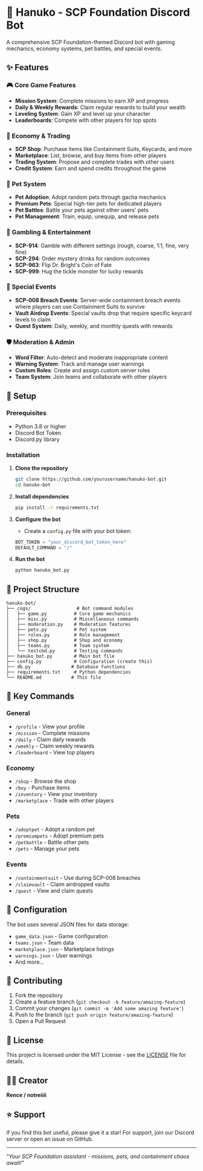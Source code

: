 # 🤖 Hanuko - SCP Foundation Discord Bot

A comprehensive SCP Foundation-themed Discord bot with gaming mechanics, economy systems, pet battles, and special events.

## ✨ Features

### 🎮 Core Game Features
- **Mission System**: Complete missions to earn XP and progress
- **Daily & Weekly Rewards**: Claim regular rewards to build your wealth
- **Leveling System**: Gain XP and level up your character
- **Leaderboards**: Compete with other players for top spots

### 🏪 Economy & Trading
- **SCP Shop**: Purchase items like Containment Suits, Keycards, and more
- **Marketplace**: List, browse, and buy items from other players
- **Trading System**: Propose and complete trades with other users
- **Credit System**: Earn and spend credits throughout the game

### 🐾 Pet System
- **Pet Adoption**: Adopt random pets through gacha mechanics
- **Premium Pets**: Special high-tier pets for dedicated players
- **Pet Battles**: Battle your pets against other users' pets
- **Pet Management**: Train, equip, unequip, and release pets

### 🎲 Gambling & Entertainment
- **SCP-914**: Gamble with different settings (rough, coarse, 1:1, fine, very fine)
- **SCP-294**: Order mystery drinks for random outcomes
- **SCP-963**: Flip Dr. Bright's Coin of Fate
- **SCP-999**: Hug the tickle monster for lucky rewards

### 🎯 Special Events
- **SCP-008 Breach Events**: Server-wide containment breach events where players can use Containment Suits to survive
- **Vault Airdrop Events**: Special vaults drop that require specific keycard levels to claim
- **Quest System**: Daily, weekly, and monthly quests with rewards

### 🛡️ Moderation & Admin
- **Word Filter**: Auto-detect and moderate inappropriate content
- **Warning System**: Track and manage user warnings
- **Custom Roles**: Create and assign custom server roles
- **Team System**: Join teams and collaborate with other players

## 🚀 Setup

### Prerequisites
- Python 3.8 or higher
- Discord Bot Token
- Discord.py library

### Installation

1. **Clone the repository**
   ```bash
   git clone https://github.com/yourusername/hanuko-bot.git
   cd hanuko-bot
   ```

2. **Install dependencies**
   ```bash
   pip install -r requirements.txt
   ```

3. **Configure the bot**
   - Create a `config.py` file with your bot token:
   ```python
   BOT_TOKEN = "your_discord_bot_token_here"
   DEFAULT_COMMAND = "/"
   ```

4. **Run the bot**
   ```bash
   python hanuko_bot.py
   ```

## 📁 Project Structure

```
hanuko-bot/
├── cogs/                 # Bot command modules
│   ├── game.py          # Core game mechanics
│   ├── misc.py          # Miscellaneous commands
│   ├── moderation.py    # Moderation features
│   ├── pets.py          # Pet system
│   ├── roles.py         # Role management
│   ├── shop.py          # Shop and economy
│   ├── teams.py         # Team system
│   └── testcmd.py       # Testing commands
├── hanuko_bot.py        # Main bot file
├── config.py            # Configuration (create this)
├── db.py               # Database functions
├── requirements.txt     # Python dependencies
└── README.md           # This file
```

## 🎯 Key Commands

### General
- `/profile` - View your profile
- `/mission` - Complete missions
- `/daily` - Claim daily rewards
- `/weekly` - Claim weekly rewards
- `/leaderboard` - View top players

### Economy
- `/shop` - Browse the shop
- `/buy` - Purchase items
- `/inventory` - View your inventory
- `/marketplace` - Trade with other players

### Pets
- `/adoptpet` - Adopt a random pet
- `/premiumpets` - Adopt premium pets
- `/petbattle` - Battle other pets
- `/pets` - Manage your pets

### Events
- `/containmentsuit` - Use during SCP-008 breaches
- `/claimvault` - Claim airdropped vaults
- `/quest` - View and claim quests

## 🔧 Configuration

The bot uses several JSON files for data storage:
- `game_data.json` - Game configuration
- `teams.json` - Team data
- `marketplace.json` - Marketplace listings
- `warnings.json` - User warnings
- And more...

## 🤝 Contributing

1. Fork the repository
2. Create a feature branch (`git checkout -b feature/amazing-feature`)
3. Commit your changes (`git commit -m 'Add some amazing feature'`)
4. Push to the branch (`git push origin feature/amazing-feature`)
5. Open a Pull Request

## 📝 License

This project is licensed under the MIT License - see the [LICENSE](LICENSE) file for details.

## 👨‍💻 Creator

**Rence / notreiiii**

## ⭐ Support

If you find this bot useful, please give it a star! For support, join our Discord server or open an issue on GitHub.

---

*"Your SCP Foundation assistant - missions, pets, and containment chaos await!"* 
